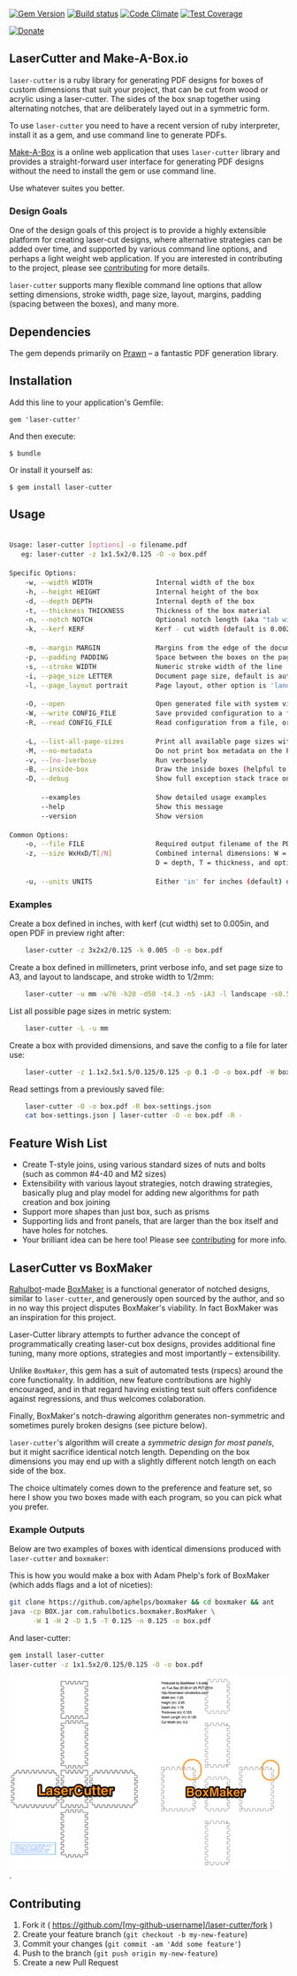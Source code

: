 [![Gem Version](https://badge.fury.io/rb/laser-cutter.svg)](http://badge.fury.io/rb/laser-cutter)
[![Build status](https://secure.travis-ci.org/kigster/laser-cutter.png)](http://travis-ci.org/kigster/laser-cutter)
[![Code Climate](https://codeclimate.com/github/kigster/laser-cutter.png)](https://codeclimate.com/github/kigster/laser-cutter)
[![Test Coverage](https://codeclimate.com/github/kigster/laser-cutter/badges/coverage.svg)](https://codeclimate.com/github/kigster/laser-cutter)

[![Donate](https://www.paypalobjects.com/en_US/i/btn/btn_donate_SM.gif)](https://www.paypal.com/cgi-bin/webscr?cmd=_s-xclick&hosted_button_id=FSFYYNEQ8RKWU)

## LaserCutter and Make-A-Box.io

```laser-cutter``` is a ruby library for generating PDF designs for boxes of
custom dimensions that suit your project, that can be cut from wood or acrylic 
using a laser-cutter. The sides of the box snap together using alternating notches, 
that are deliberately layed out in a symmetric form.

To use ```laser-cutter``` you need to have a recent version of ruby interpreter, 
install it as a gem, and use command line to generate PDFs.

[Make-A-Box](http://makeabox.io) is a online web application that uses ```laser-cutter``` library
and provides a straight-forward user interface for generating PDF designs without the need to install
the gem or use command line.  

Use whatever suites you better.

### Design Goals

One of the design goals of this project is to provide a highly extensible platform for creating 
laser-cut designs, where alternative strategies can be added over time, and supported by various 
command line options, and perhaps a light weight web application.  If you are interested in 
contributing to the project, please see [contributing](CONTRIBUTING.md) for more details. 

```laser-cutter``` supports many flexible command line options that allow setting dimensions, 
stroke width, page size, layout, margins, padding (spacing between the boxes), and many more.
  
## Dependencies

The gem depends primarily on [Prawn](http://prawnpdf.org) – a fantastic PDF generation library. 

## Installation

Add this line to your application's Gemfile:

    gem 'laser-cutter'

And then execute:

    $ bundle

Or install it yourself as:

    $ gem install laser-cutter

## Usage

```bash

Usage: laser-cutter [options] -o filename.pdf
   eg: laser-cutter -z 1x1.5x2/0.125 -O -o box.pdf

Specific Options:
    -w, --width WIDTH                Internal width of the box
    -h, --height HEIGHT              Internal height of the box
    -d, --depth DEPTH                Internal depth of the box
    -t, --thickness THICKNESS        Thickness of the box material
    -n, --notch NOTCH                Optional notch length (aka "tab width"), guide only
    -k, --kerf KERF                  Kerf - cut width (default is 0.0024in)

    -m, --margin MARGIN              Margins from the edge of the document
    -p, --padding PADDING            Space between the boxes on the page
    -s, --stroke WIDTH               Numeric stroke width of the line
    -i, --page_size LETTER           Document page size, default is autofit the box.
    -l, --page_layout portrait       Page layout, other option is 'landscape'

    -O, --open                       Open generated file with system viewer before exiting
    -W, --write CONFIG_FILE          Save provided configuration to a file, use '-' for STDOUT
    -R, --read CONFIG_FILE           Read configuration from a file, or use '-' for STDIN

    -L, --list-all-page-sizes        Print all available page sizes with dimensions and exit
    -M, --no-metadata                Do not print box metadata on the PDF
    -v, --[no-]verbose               Run verbosely
    -B, --inside-box                 Draw the inside boxes (helpful to verify kerfing)
    -D, --debug                      Show full exception stack trace on error

        --examples                   Show detailed usage examples
        --help                       Show this message
        --version                    Show version

Common Options:
    -o, --file FILE                  Required output filename of the PDF
    -z, --size WxHxD/T[/N]           Combined internal dimensions: W = width, H = height,
                                     D = depth, T = thickness, and optional N = notch length

    -u, --units UNITS                Either 'in' for inches (default) or 'mm'
```

### Examples

Create a box defined in inches, with kerf (cut width) set to 0.005in, and open PDF in preview right after:

```bash
    laser-cutter -z 3x2x2/0.125 -k 0.005 -O -o box.pdf
```       

Create a box defined in millimeters, print verbose info, and set
page size to A3, and layout to landscape, and stroke width to 1/2mm:

```bash
    laser-cutter -u mm -w70 -h20 -d50 -t4.3 -n5 -iA3 -l landscape -s0.5 -v -O -o box.pdf
```   

List all possible page sizes in metric system:

```bash
    laser-cutter -L -u mm
```                 

Create a box with provided dimensions, and save the config to a file for later use:

```bash
    laser-cutter -z 1.1x2.5x1.5/0.125/0.125 -p 0.1 -O -o box.pdf -W box-settings.json
```    

Read settings from a previously saved file:

```bash
    laser-cutter -O -o box.pdf -R box-settings.json
    cat box-settings.json | laser-cutter -O -o box.pdf -R -
```

## Feature Wish List

* Create T-style joins, using various standard sizes of nuts and bolts (such as common #4-40 and M2 sizes)
* Extensibility with various layout strategies, notch drawing strategies, basically plug and play
  model for adding new algorithms for path creation and box joining
* Support more shapes than just box, such as prisms
* Supporting lids and front panels, that are larger than the box itself and have holes for notches. 
* Your brilliant idea can be here too!  Please see [contributing](CONTRIBUTING.md) for more info.

## LaserCutter vs BoxMaker

[Rahulbot](https://github.com/rahulbot/)-made [BoxMaker](https://github.com/rahulbot/boxmaker/) is a 
functional generator of notched designs, similar to ```laser-cutter```, and generously open sourced 
by the author, and so in no way this project disputes BoxMaker's viability. In fact BoxMaker was an 
inspiration for this project. 

Laser-Cutter library attempts to further advance the concept of programmatically creating 
laser-cut box designs, provides additional fine tuning, many more options, strategies and most 
importantly – extensibility.  

Unlike ```BoxMaker```, this gem has a suit of automated tests (rspecs) around the core functionality.
In addition, new feature contributions are highly encouraged, and in that 
regard having existing test suit offers confidence against regressions, and thus welcomes colaboration.

Finally, BoxMaker's notch-drawing algorithm generates non-symmetric and sometimes purely broken designs
(see picture below). 
 
```laser-cutter```'s algorithm will create a _symmetric design for most panels_, but it might sacrifice
identical notch length. Depending on the box dimensions you may end up with a slightly different notch 
length on each side of the box.

The choice ultimately comes down to the preference and feature set, so here I show you two boxes made with
each program, so you can pick what you prefer. 

### Example Outputs

Below are two examples of boxes with identical dimensions produced with ```laser-cutter``` and ```boxmaker```:

This is how you would make a box with Adam Phelp's fork of BoxMaker (which adds flags and a lot of 
niceties): 

```bash
git clone https://github.com/aphelps/boxmaker && cd boxmaker && ant
java -cp BOX.jar com.rahulbotics.boxmaker.BoxMaker \
      -W 1 -H 2 -D 1.5 -T 0.125 -n 0.125 -o box.pdf
```

And laser-cutter:

```bash
gem install laser-cutter
laser-cutter -z 1x1.5x2/0.125/0.125 -O -o box.pdf
```

![LaserCutter Comparison](doc/comparison.jpg).

## Contributing

1. Fork it ( https://github.com/[my-github-username]/laser-cutter/fork )
2. Create your feature branch (`git checkout -b my-new-feature`)
3. Commit your changes (`git commit -am 'Add some feature'`)
4. Push to the branch (`git push origin my-new-feature`)
5. Create a new Pull Request
